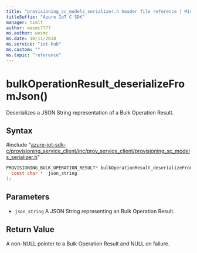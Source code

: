 ```yaml
---                             
title: "provisioning_sc_models_serializer.h header file reference | Microsoft Docs" 
titleSuffix: "Azure IoT C SDK"            
manager: timlt                 
author: wesmc7777              
ms.author: wesmc               
ms.date: 10/11/2018                    
ms.service: "iot-hub"             
ms.custom: ""                
ms.topic: "reference"        
---                            
```


# bulkOperationResult_deserializeFromJson()

Deserializes a JSON String representation of a Bulk Operation Result.

## Syntax

\#include "[azure-iot-sdk-c/provisioning_service_client/inc/prov_service_client/provisioning_sc_models_serializer.h](../provisioning-sc-models-serializer-h.md)"  
```C
PROVISIONING_BULK_OPERATION_RESULT* bulkOperationResult_deserializeFromJson(
  const char *  json_string
);
```

## Parameters
* `json_string` A JSON String representing an Bulk Operation Result.

## Return Value
A non-NULL pointer to a Bulk Operation Result and NULL on failure.

